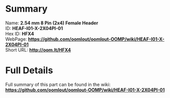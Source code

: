 
Summary
=================
  
Name: __2.54 mm 8 Pin (2x4) Female Header__    
ID: __HEAF-I01-X-2X04PI-01__   
Hex ID: __HFX4__   
WebPage: __https://github.com/oomlout/oomlout-OOMP/wiki/HEAF-I01-X-2X04PI-01__   
Short URL: __http://oom.lt/HFX4__   

Full Details
==========================
Full summary of this part can be found in the wiki:   
__https://github.com/oomlout/oomlout-OOMP/wiki/HEAF-I01-X-2X04PI-01__    

